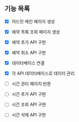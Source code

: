 ## 기능 목록

- [x] 어드민 메인 페이지 생성
- [x] 예약 목록 조회 페이지 생성
- [x] 예약 추가 API 구현
- [x] 예약 취소 API 구현

- [x] 데이터베이스 연결
- [x] 각 API 데이터베이스로 데이터 관리

- [ ] 시간 관리 페이지 반환
- [ ] 시간 추가 API 구현
- [ ] 시간 조회 API 구현
- [ ] 시간 샥제 API 구현
